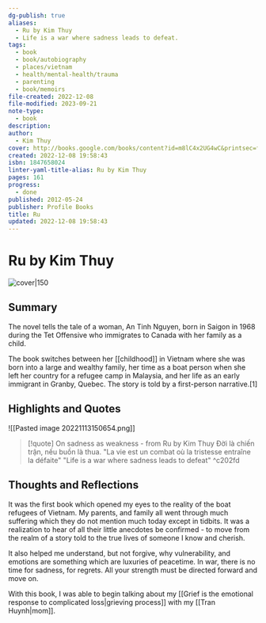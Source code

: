 ```yaml
---
dg-publish: true
aliases:
  - Ru by Kim Thuy
  - Life is a war where sadness leads to defeat.
tags:
  - book
  - book/autobiography
  - places/vietnam
  - health/mental-health/trauma
  - parenting
  - book/memoirs
file-created: 2022-12-08
file-modified: 2023-09-21
note-type:
  - book
description: 
author:
  - Kim Thuy
cover: http://books.google.com/books/content?id=m8lC4x2UG4wC&printsec=frontcover&img=1&zoom=1&edge=curl&source=gbs_api
created: 2022-12-08 19:58:43
isbn: 1847658024
linter-yaml-title-alias: Ru by Kim Thuy
pages: 161
progress:
  - done
published: 2012-05-24
publisher: Profile Books
title: Ru
updated: 2022-12-08 19:58:43
---
```


# Ru by Kim Thuy

![cover|150](http://books.google.com/books/content?id=m8lC4x2UG4wC&printsec=frontcover&img=1&zoom=1&edge=curl&source=gbs_api)

## Summary

The novel tells the tale of a woman, An Tinh Nguyen, born in Saigon in 1968 during the Tet Offensive who immigrates to Canada with her family as a child.

The book switches between her [[childhood]] in Vietnam where she was born into a large and wealthy family, her time as a boat person when she left her country for a refugee camp in Malaysia, and her life as an early immigrant in Granby, Quebec. The story is told by a first-person narrative.[1]

## Highlights and Quotes

![[Pasted image 20221113150654.png]]

> [!quote] On sadness as weakness - from Ru by Kim Thuy
Đời là chiến trận, nếu buồn là thua.
"La vie est un combat où la tristesse entraîne la défaite"
"Life is a war where sadness leads to defeat"
^c202fd

## Thoughts and Reflections

It was the first book which opened my eyes to the reality of the boat refugees of Vietnam. My parents, and family all went through much suffering which they do not mention much today except in tidbits. It was a realization to hear of all their little anecdotes be confirmed - to move from the realm of a story told to the true lives of someone I know and cherish.

It also helped me understand, but not forgive, why vulnerability, and emotions are something which are luxuries of peacetime. In war, there is no time for sadness, for regrets. All your strength must be directed forward and move on.

With this book, I was able to begin talking about my [[Grief is the emotional response to complicated loss|grieving process]] with my [[Tran Huynh|mom]].
